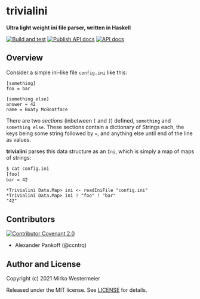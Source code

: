# trivialini

**Ultra light weight ini file parser, written in Haskell**

[![Build and test](https://github.com/memowe/trivialini/actions/workflows/test.yml/badge.svg)](https://github.com/memowe/trivialini/actions/workflows/test.yml)
[![Publish API docs](https://github.com/memowe/trivialini/actions/workflows/haddock-pages.yml/badge.svg)](https://github.com/memowe/trivialini/actions/workflows/haddock-pages.yml)
[![API docs](https://img.shields.io/badge/API%20docs-Haddock-5e5184?style=flat&logo=haskell&logoColor=lightgray)](https://mirko.westermeier.de/trivialini/apidocs/)

## Overview

Consider a simple ini-like file `config.ini` like this:

```
[something]
foo = bar

[something else]
answer = 42
name = Boaty McBoatface
```

There are two *sections* (inbetween `[` and `]`) defined, `something` and `something else`. These sections contain a dictionary of Strings each, the keys being some string followed by `=`, and anything else until end of the line as values.

**trivialini** parses this data structure as an `Ini`, which is simply a map of maps of strings:

```bash
$ cat config.ini
[foo]
bar = 42
```

```
*Trivialini Data.Map> ini <- readIniFile "config.ini"
*Trivialini Data.Map> ini ! "foo" ! "bar"
"42"
```

## Contributors

[![Contributor Covenant 2.0](https://img.shields.io/badge/Contributor%20Covenant-2.0-4baaaa.svg?style=flat&logo=adguard&logoColor=lightgray)](CODE_OF_CONDUCT.md)

- Alexander Pankoff (@ccntrq)

## Author and License

Copyright (c) 2021 Mirko Westermeier

Released under the MIT license. See [LICENSE](LICENSE) for details.
